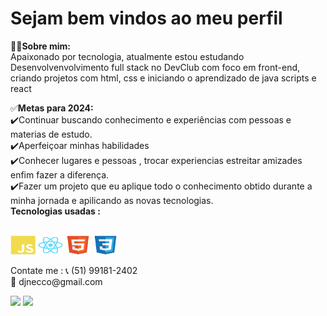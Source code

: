 <h1>Sejam bem vindos ao meu perfil</h1>
🧑‍💻<b>Sobre mim:</b><br>
Apaixonado por tecnologia, atualmente estou estudando Desenvolvenvolvimento full stack no DevClub com foco em front-end, criando projetos com html, css e iniciando o aprendizado de java scripts e react <br>

✅<b>Metas para 2024:</b><br>
✔️Continuar buscando conhecimento e experiências com pessoas e materias de estudo.<br>
✔️Aperfeiçoar minhas habilidades<br>
✔️Conhecer lugares e pessoas , trocar experiencias estreitar amizades enfim fazer a diferença.<br>
✔️Fazer um projeto que eu aplique todo o conhecimento obtido durante a minha jornada e apilicando as novas tecnologias.<br>
<b>Tecnologias usadas :
</b>






<div style="display: inline_block"><br>
  <img align="center" alt="Rafa-Js" height="30" width="40" src="https://raw.githubusercontent.com/devicons/devicon/master/icons/javascript/javascript-plain.svg">
  
  <img align="center" alt="Rafa-React" height="30" width="40" src="https://raw.githubusercontent.com/devicons/devicon/master/icons/react/react-original.svg">
  <img align="center" alt="Rafa-HTML" height="30" width="40" src="https://raw.githubusercontent.com/devicons/devicon/master/icons/html5/html5-original.svg">
  <img align="center" alt="Rafa-CSS" height="30" width="40" src="https://raw.githubusercontent.com/devicons/devicon/master/icons/css3/css3-original.svg">
      
 
 
</div><br>
Contate me :
📞 (51) 99181-2402<br>
📧 djnecco@gmail.com<br>

<div> 
 
  <a href = "mailto:djnecco@gmail.com"><img src="https://img.shields.io/badge/-Gmail-%23333?style=for-the-badge&logo=gmail&logoColor=white" target="_blank"></a>
  <a href="https://www.linkedin.com/in/nilson-luiz-rigoti-chaves/" target="_blank"><img src="https://img.shields.io/badge/-LinkedIn-%230077B5?style=for-the-badge&logo=linkedin&logoColor=white" target="_blank"></a> 
  
</div>


